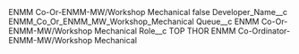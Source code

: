 <?xml version="1.0" encoding="UTF-8"?>
<CustomMetadata xmlns="http://soap.sforce.com/2006/04/metadata" xmlns:xsi="http://www.w3.org/2001/XMLSchema-instance" xmlns:xsd="http://www.w3.org/2001/XMLSchema">
    <label>ENMM Co-Or-ENMM-MW/Workshop Mechanical</label>
    <protected>false</protected>
    <values>
        <field>Developer_Name__c</field>
        <value xsi:type="xsd:string">ENMM_Co_Or_ENMM_MW_Workshop_Mechanical</value>
    </values>
    <values>
        <field>Queue__c</field>
        <value xsi:type="xsd:string">ENMM Co-Or-ENMM-MW/Workshop Mechanical</value>
    </values>
    <values>
        <field>Role__c</field>
        <value xsi:type="xsd:string">TOP THOR ENMM Co-Ordinator-ENMM-MW/Workshop Mechanical</value>
    </values>
</CustomMetadata>
